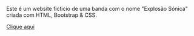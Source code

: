 Este é um website ficticio de uma banda com o nome "Explosão Sónica" criada com HTML, Bootstrap & CSS.

<a href="filipafaraujo" target="_blank" >Clique aqui</a>
